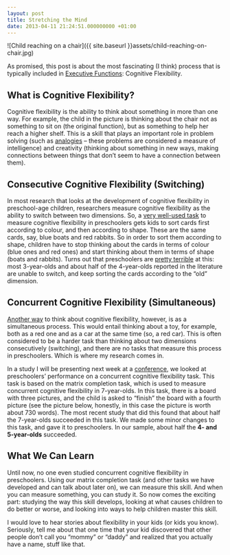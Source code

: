 ```yaml
---
layout: post
title: Stretching the Mind
date: 2013-04-11 21:24:51.000000000 +01:00
---
```

![Child reaching on a chair]({{ site.baseurl }}assets/child-reaching-on-chair.jpg)

As promised, this post is about the most fascinating (I think) process that is typically included in [Executive Functions](https://galpod.wordpress.com/2013/02/28/whos-the-executive/): Cognitive Flexibility.

## What is Cognitive Flexibility?

Cognitive flexibility is the ability to think about something in more than one way. For example, the child in the picture is thinking about the chair not as something to sit on (the original function), but as something to help her reach a higher shelf. This is a skill that plays an important role in problem solving (such as [analogies](https://topscoregre.blogspot.ca/2010/10/100some-problems-of-analogies-with.html) – these problems are considered a measure of intelligence) and creativity (thinking about something in new ways, making connections between things that don’t seem to have a connection between them).

## Consecutive Cognitive Flexibility (Switching)

In most research that looks at the development of cognitive flexibility in preschool-age children, researchers measure cognitive flexibility as the ability to switch between two dimensions. So, a [very well-used task](https://www.youtube.com/watch?v=0L7xzcvJzZc) to measure cognitive flexibility in preschoolers gets kids to sort cards first according to colour, and then according to shape. These are the same cards, say, blue boats and red rabbits. So in order to sort them according to shape, children have to stop thinking about the cards in terms of colour (blue ones and red ones) and start thinking about them in terms of shape (boats and rabbits). Turns out that preschoolers are [pretty terrible](http://www.nature.com/nprot/journal/v1/n1/full/nprot.2006.46.html) at this: most 3-year-olds and about half of the 4-year-olds reported in the literature are unable to switch, and keep sorting the cards according to the “old” dimension.

## Concurrent Cognitive Flexibility (Simultaneous)

[Another way](http://www.sciencedirect.com/science/article/pii/S0885201402001272) to think about cognitive flexibility, however, is as a simultaneous process. This would entail thinking about a toy, for example, both as a red one and as a car at the same time (so, a red car). This is often considered to be a harder task than thinking about two dimensions consecutively (switching), and there are no tasks that measure this process in preschoolers. Which is where my research comes in.

In a study I will be presenting next week at a [conference](https://srcd.org/meetings/biennial-meeting), we looked at preschoolers’ performance on a concurrent cognitive flexibility task. This task is based on the matrix completion task, which is used to measure concurrent cognitive flexibility in 7-year-olds. In this task, there is a board with three pictures, and the child is asked to “finish” the board with a fourth picture (see the picture below, honestly, in this case the picture is worth about 730 words). The most recent study that did this found that about half the 7-year-olds succeeded in this task. We made some minor changes to this task, and gave it to preschoolers. In our sample, about half the **4- and 5-year-olds** succeeded.


## What We Can Learn

Until now, no one even studied concurrent cognitive flexibility in preschoolers. Using our matrix completion task (and other tasks we have developed and can talk about later on), we can measure this skill. And when you can measure something, you can study it. So now comes the exciting part: studying the way this skill develops, looking at what causes children to do better or worse, and looking into ways to help children master this skill.

I would love to hear stories about flexibility in your kids (or kids you know). Seriously, tell me about that one time that your kid discovered that other people don’t call you “mommy” or “daddy” and realized that you actually have a name, stuff like that.

